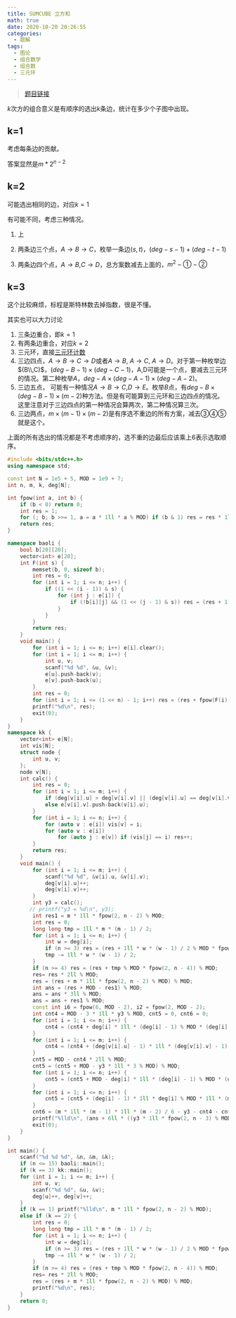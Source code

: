 ```yaml
---
title: SUMCUBE 立方和
math: true
date: 2020-10-20 20:26:55
categories: 
  - 题解
tags: 
  - 图论
  - 组合数学
  - 组合数
  - 三元环
---
```



> [题目链接](https://s3.amazonaws.com/codechef-shared/download/translated/SEPT17/mandarin/SUMCUBE.pdf)



$k$次方的组合意义是有顺序的选出$k$条边，统计在多少个子图中出现。  

<!--more-->

## k=1

考虑每条边的贡献。

答案显然是$m*2^{n-2}$



## k=2

可能选出相同的边，对应$k=1$  

有可能不同，考虑三种情况。  

1. 上

2. 两条边三个点，$A\rightarrow B\rightarrow C$，枚举一条边$(s,t)$，$(deg-s-1)+(deg-t-1)$  
3. 两条边四个点，$A\rightarrow B$,$C\rightarrow D$，总方案数减去上面的，$m^2-①-②$

## k=3

这个比较麻烦，标程是斯特林数去掉指数，很是不懂。

其实也可以大力讨论

1. 三条边重合，即$k=1$
2. 有两条边重合，对应$k=2$
3. 三元环，直接[三元环计数](https://widsnoy.top/archives/76/)
4. 三边四点，$A\rightarrow B\rightarrow C \rightarrow D$或者$A\rightarrow B$, $A\rightarrow C$, $A\rightarrow D$。对于第一种枚举边$(B\\,C)$，$(deg-B-1)\times (deg-C-1)$，A,D可能是一个点，要减去三元环的情况。第二种枚举$A$，$deg-A\times (deg-A-1)\times (deg-A-2)$。
5. 三边五点， 可能有一种情况$A\rightarrow B\rightarrow C$,$D\rightarrow E$。枚举$B$点，有$deg-B\times(deg-B-1)\times (m-2)$种方法。但是有可能算到三元环和三边四点的情况。这里注意对于三边四点的第一种情况会算两次，第二种情况算三次。
6. 三边两点，$m\times (m-1)\times (m-2)$是有序选不重边的所有方案，减去③④⑤就是这个。

上面的所有选出的情况都是不考虑顺序的，选不重的边最后应该乘上$6$表示选取顺序。



```cpp
#include <bits/stdc++.h>
using namespace std;

const int N = 1e5 + 5, MOD = 1e9 + 7;
int n, m, k, deg[N];

int fpow(int a, int b) {
    if (b < 0) return 0;
    int res = 1;
    for (; b; b >>= 1, a = a * 1ll * a % MOD) if (b & 1) res = res * 1ll * a % MOD;
    return res;
}

namespace baoli {
    bool b[20][20];
    vector<int> e[20];
    int F(int s) {
        memset(b, 0, sizeof b);
        int res = 0;
        for (int i = 1; i <= n; i++) {
            if ((1 << (i - 1)) & s) {
                for (int j : e[i]) {
                    if (!b[i][j] && (1 << (j - 1) & s)) res = (res + 1) % MOD, b[i][j] = b[j][i] = 1;
                }
            }
        }
        return res;
    }
    void main() {
        for (int i = 1; i <= n; i++) e[i].clear();
        for (int i = 1; i <= m; i++) {
            int u, v;
            scanf("%d %d", &u, &v);
            e[u].push-back(v);
            e[v].push-back(u);
        }
        int res = 0;
        for (int i = 1; i <= (1 << n) - 1; i++) res = (res + fpow(F(i), k)) % MOD;
        printf("%d\n", res);
        exit(0);
    }
}
namespace kk {
    vector<int> e[N];
    int vis[N];
    struct node {
        int u, v;
    };
    node v[N];
    int calc() {
        int res = 0;
        for (int i = 1; i <= m; i++) {
            if (deg[v[i].u] > deg[v[i].v] || (deg[v[i].u] == deg[v[i].v] && v[i].u < v[i].v)) e[v[i].u].push-back(v[i].v);
            else e[v[i].v].push-back(v[i].u);
        }
        for (int i = 1; i <= n; i++) {
            for (auto v : e[i]) vis[v] = i;
            for (auto v : e[i])
                for (auto j : e[v]) if (vis[j] == i) res++;
        }
        return res;
    }
    void main() {
        for (int i = 1; i <= m; i++) {
            scanf("%d %d", &v[i].u, &v[i].v);
            deg[v[i].u]++;
            deg[v[i].v]++;
        }
        int y3 = calc();
       // printf("y3 = %d\n", y3);
        int res1 = m * 1ll * fpow(2, n - 2) % MOD;
        int res = 0;
        long long tmp = 1ll * m * (m - 1) / 2;
        for (int i = 1; i <= n; i++) {
            int w = deg[i];
            if (n >= 3) res = (res + 1ll * w * (w - 1) / 2 % MOD * fpow(2, n - 3)) % MOD;
            tmp -= 1ll * w * (w - 1) / 2;
        }
        if (n >= 4) res = (res + tmp % MOD * fpow(2, n - 4)) % MOD;
        res= res * 2ll % MOD;
        res = (res + m * 1ll * fpow(2, n - 2) % MOD) % MOD;
        int ans = (res + MOD - res1) % MOD;
        ans = ans * 3ll % MOD;
        ans = ans + res1 % MOD;
        const int i6 = fpow(6, MOD - 2), i2 = fpow(2, MOD - 2);
        int cnt4 = MOD - 3 * 1ll * y3 % MOD, cnt5 = 0, cnt6 = 0;
        for (int i = 1; i <= n; i++) {
            cnt4 = (cnt4 + deg[i] * 1ll * (deg[i] - 1) % MOD * (deg[i] - 2) % MOD * 1ll * i6 % MOD) % MOD;
        }
        for (int i = 1; i <= m; i++) {
            cnt4 = (cnt4 + (deg[v[i].u] - 1) * 1ll * (deg[v[i].v] - 1) % MOD);
        }
        cnt5 = MOD - cnt4 * 2ll % MOD;
        cnt5 = (cnt5 + MOD - y3 * 1ll * 3 % MOD) % MOD;
        for (int i = 1; i <= n; i++) {
            cnt5 = (cnt5 + MOD - deg[i] * 1ll * (deg[i] - 1) % MOD * (deg[i] - 2) % MOD * 1ll * i6 % MOD) % MOD;
        }
        for (int i = 1; i <= n; i++) {
            cnt5 = (cnt5 + (deg[i] - 1) * 1ll * deg[i] % MOD * 1ll * (m - 2) % MOD * i2 % MOD) % MOD;
        }
        cnt6 = (m * 1ll * (m - 1) * 1ll * (m - 2) / 6 - y3 - cnt4 - cnt5) % MOD;
        printf("%lld\n", (ans + 6ll * ((y3 * 1ll * fpow(2, n - 3) % MOD + cnt4 * 1ll * fpow(2, n - 4) % MOD + cnt5 * 1ll * fpow(2, n - 5) % MOD + cnt6 * 1ll * fpow(2, n - 6) % MOD) % MOD) % MOD) % MOD);
        exit(0);
    }
}

int main() {
    scanf("%d %d %d", &n, &m, &k);
    if (n <= 15) baoli::main();
    if (k == 3) kk::main();
    for (int i = 1; i <= m; i++) {
        int u, v;
        scanf("%d %d", &u, &v);
        deg[u]++, deg[v]++;
    }
    if (k == 1) printf("%lld\n", m * 1ll * fpow(2, n - 2) % MOD);
    else if (k == 2) {
        int res = 0;
        long long tmp = 1ll * m * (m - 1) / 2;
        for (int i = 1; i <= n; i++) {
            int w = deg[i];
            if (n >= 3) res = (res + 1ll * w * (w - 1) / 2 % MOD * fpow(2, n - 3)) % MOD;
            tmp -= 1ll * w * (w - 1) / 2;
        }
        if (n >= 4) res = (res + tmp % MOD * fpow(2, n - 4)) % MOD;
        res= res * 2ll % MOD;
        res = (res + m * 1ll * fpow(2, n - 2) % MOD) % MOD;
        printf("%d\n", res);
    }
    return 0;
}
```

